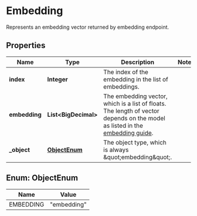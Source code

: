 

# Embedding

Represents an embedding vector returned by embedding endpoint. 

## Properties

| Name | Type | Description | Notes |
|------------ | ------------- | ------------- | -------------|
|**index** | **Integer** | The index of the embedding in the list of embeddings. |  |
|**embedding** | **List&lt;BigDecimal&gt;** | The embedding vector, which is a list of floats. The length of vector depends on the model as listed in the [embedding guide](/docs/guides/embeddings).  |  |
|**_object** | [**ObjectEnum**](#ObjectEnum) | The object type, which is always \&quot;embedding\&quot;. |  |



## Enum: ObjectEnum

| Name | Value |
|---- | -----|
| EMBEDDING | &quot;embedding&quot; |



